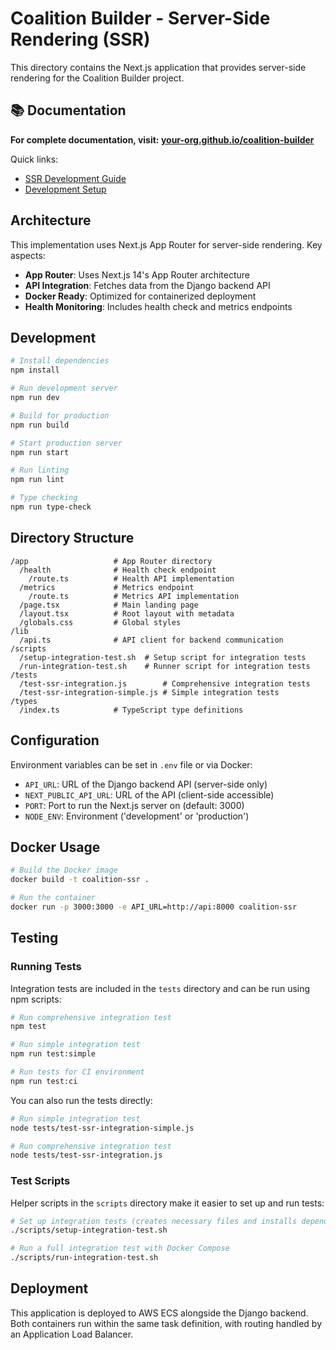 # Coalition Builder - Server-Side Rendering (SSR)

This directory contains the Next.js application that provides server-side rendering for the Coalition Builder project.

## 📚 Documentation

**For complete documentation, visit: [your-org.github.io/coalition-builder](https://your-org.github.io/coalition-builder/)**

Quick links:

- [SSR Development Guide](../docs/development/ssr.md)
- [Development Setup](../docs/development/setup.md)

## Architecture

This implementation uses Next.js App Router for server-side rendering. Key aspects:

- **App Router**: Uses Next.js 14's App Router architecture
- **API Integration**: Fetches data from the Django backend API
- **Docker Ready**: Optimized for containerized deployment
- **Health Monitoring**: Includes health check and metrics endpoints

## Development

```bash
# Install dependencies
npm install

# Run development server
npm run dev

# Build for production
npm run build

# Start production server
npm run start

# Run linting
npm run lint

# Type checking
npm run type-check
```

## Directory Structure

```
/app                   # App Router directory
  /health              # Health check endpoint
    /route.ts          # Health API implementation
  /metrics             # Metrics endpoint
    /route.ts          # Metrics API implementation
  /page.tsx            # Main landing page
  /layout.tsx          # Root layout with metadata
  /globals.css         # Global styles
/lib
  /api.ts              # API client for backend communication
/scripts
  /setup-integration-test.sh  # Setup script for integration tests
  /run-integration-test.sh    # Runner script for integration tests
/tests
  /test-ssr-integration.js        # Comprehensive integration tests
  /test-ssr-integration-simple.js # Simple integration tests
/types
  /index.ts            # TypeScript type definitions
```

## Configuration

Environment variables can be set in `.env` file or via Docker:

- `API_URL`: URL of the Django backend API (server-side only)
- `NEXT_PUBLIC_API_URL`: URL of the API (client-side accessible)
- `PORT`: Port to run the Next.js server on (default: 3000)
- `NODE_ENV`: Environment ('development' or 'production')

## Docker Usage

```bash
# Build the Docker image
docker build -t coalition-ssr .

# Run the container
docker run -p 3000:3000 -e API_URL=http://api:8000 coalition-ssr
```

## Testing

### Running Tests

Integration tests are included in the `tests` directory and can be run using npm scripts:

```bash
# Run comprehensive integration test
npm test

# Run simple integration test
npm run test:simple

# Run tests for CI environment
npm run test:ci
```

You can also run the tests directly:

```bash
# Run simple integration test
node tests/test-ssr-integration-simple.js

# Run comprehensive integration test
node tests/test-ssr-integration.js
```

### Test Scripts

Helper scripts in the `scripts` directory make it easier to set up and run tests:

```bash
# Set up integration tests (creates necessary files and installs dependencies)
./scripts/setup-integration-test.sh

# Run a full integration test with Docker Compose
./scripts/run-integration-test.sh
```

## Deployment

This application is deployed to AWS ECS alongside the Django backend. Both containers run within the same task definition, with routing handled by an Application Load Balancer.
